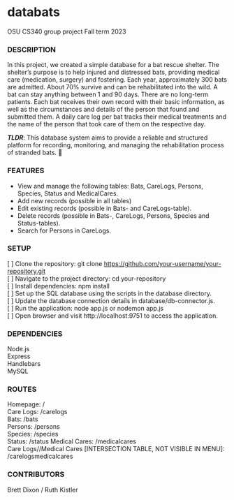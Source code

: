 # databats
OSU CS340 group project
Fall term 2023

### DESCRIPTION
In this project, we created a simple database for a bat rescue shelter. The shelter’s purpose is to help injured and distressed bats, providing medical care (medication, surgery) and fostering. Each year, approximately 300 bats are admitted. About 70% survive and can be rehabilitated into the wild. A bat can stay anything between 1 and 90 days. There are no long-term patients. Each bat receives their own record with their basic information, as well as the circumstances and details of the person that found and submitted them. A daily care log per bat tracks their medical treatments and the name of the person that took care of them on the respective day. 

***TLDR***: This database system aims to provide a reliable and structured platform for recording, monitoring, and managing the rehabilitation process of stranded bats. 🧡

### FEATURES
- View and manage the following tables: Bats, CareLogs, Persons, Species, Status and MedicalCares.
- Add new records (possible in all tables)
- Edit existing records (possible in Bats- and CareLogs-table).
- Delete records (possible in Bats-, CareLogs, Persons, Species and Status-tables).
- Search for Persons in CareLogs.

### SETUP
[ ]  Clone the repository: git clone https://github.com/your-username/your-repository.git  
[ ]  Navigate to the project directory: cd your-repository  
[ ]  Install dependencies: npm install  
[ ]  Set up the SQL database using the scripts in the database directory.  
[ ]  Update the database connection details in database/db-connector.js.  
[ ]  Run the application: node app.js or nodemon app.js  
[ ]  Open browser and visit http://localhost:9751 to access the application.  

### DEPENDENCIES
Node.js  
Express  
Handlebars  
MySQL

### ROUTES
Homepage: /  
Care Logs: /carelogs  
Bats: /bats  
Persons: /persons  
Species: /species  
Status: /status
Medical Cares: /medicalcares  
Care Logs//Medical Cares [INTERSECTION TABLE, NOT VISIBLE IN MENU]: /carelogsmedicalcares

### CONTRIBUTORS
Brett Dixon / Ruth Kistler
